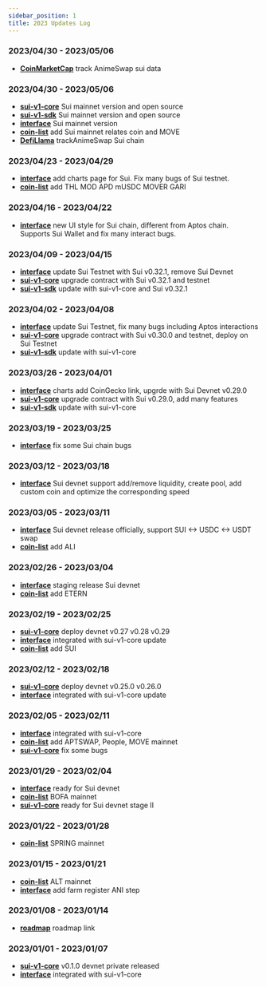 ```yaml
---
sidebar_position: 1
title: 2023 Updates Log
---
```


### 2023/04/30 - 2023/05/06

* [**CoinMarketCap**](https://coinmarketcap.com/exchanges/animeswap-sui/) track AnimeSwap sui data

### 2023/04/30 - 2023/05/06
* [**sui-v1-core**](https://github.com/AnimeSwap/sui-v1-core) Sui mainnet version and open source
* [**sui-v1-sdk**](https://github.com/AnimeSwap/sui-v1-sdk) Sui mainnet version and open source
* [**interface**](https://github.com/AnimeSwap/interface) Sui mainnet version
* [**coin-list**](https://github.com/AnimeSwap/coin-list) add Sui mainnet relates coin and MOVE
* [**DefiLlama**](https://defillama.com/protocol/animeswap) trackAnimeSwap Sui chain

### 2023/04/23 - 2023/04/29
* [**interface**](https://github.com/AnimeSwap/interface) add charts page for Sui. Fix many bugs of Sui testnet.
* [**coin-list**](https://github.com/AnimeSwap/coin-list) add THL MOD APD mUSDC MOVER GARI

### 2023/04/16 - 2023/04/22
* [**interface**](https://github.com/AnimeSwap/interface) new UI style for Sui chain, different from Aptos chain. Supports Sui Wallet and fix many interact bugs.

### 2023/04/09 - 2023/04/15
* [**interface**](https://github.com/AnimeSwap/interface) update Sui Testnet with Sui v0.32.1, remove Sui Devnet
* [**sui-v1-core**](https://github.com/AnimeSwap/sui-v1-core) upgrade contract with Sui v0.32.1 and testnet
* [**sui-v1-sdk**](https://github.com/AnimeSwap/sui-v1-sdk) update with sui-v1-core and Sui v0.32.1

### 2023/04/02 - 2023/04/08
* [**interface**](https://github.com/AnimeSwap/interface) update Sui Testnet, fix many bugs including Aptos interactions
* [**sui-v1-core**](https://github.com/AnimeSwap/sui-v1-core) upgrade contract with Sui v0.30.0 and testnet, deploy on Sui Testnet
* [**sui-v1-sdk**](https://github.com/AnimeSwap/sui-v1-sdk) update with sui-v1-core

### 2023/03/26 - 2023/04/01
* [**interface**](https://github.com/AnimeSwap/interface) charts add CoinGecko link, upgrde with Sui Devnet v0.29.0
* [**sui-v1-core**](https://github.com/AnimeSwap/sui-v1-core) upgrade contract with Sui v0.29.0, add many features
* [**sui-v1-sdk**](https://github.com/AnimeSwap/sui-v1-sdk) update with sui-v1-core

### 2023/03/19 - 2023/03/25
* [**interface**](https://github.com/AnimeSwap/interface) fix some Sui chain bugs

### 2023/03/12 - 2023/03/18
* [**interface**](https://github.com/AnimeSwap/interface) Sui devnet support add/remove liquidity, create pool, add custom coin and optimize the corresponding speed

### 2023/03/05 - 2023/03/11
* [**interface**](https://github.com/AnimeSwap/interface) Sui devnet release officially, support SUI <-> USDC <-> USDT swap
* [**coin-list**](https://github.com/AnimeSwap/coin-list) add ALI

### 2023/02/26 - 2023/03/04
* [**interface**](https://github.com/AnimeSwap/interface) staging release Sui devnet
* [**coin-list**](https://github.com/AnimeSwap/coin-list) add ETERN

### 2023/02/19 - 2023/02/25
* [**sui-v1-core**](https://github.com/AnimeSwap/sui-v1-core) deploy devnet v0.27 v0.28 v0.29
* [**interface**](https://github.com/AnimeSwap/interface) integrated with sui-v1-core update
* [**coin-list**](https://github.com/AnimeSwap/coin-list) add SUI

### 2023/02/12 - 2023/02/18
* [**sui-v1-core**](https://github.com/AnimeSwap/sui-v1-core) deploy devnet v0.25.0 v0.26.0
* [**interface**](https://github.com/AnimeSwap/interface) integrated with sui-v1-core update

### 2023/02/05 - 2023/02/11
* [**interface**](https://github.com/AnimeSwap/interface) integrated with sui-v1-core
* [**coin-list**](https://github.com/AnimeSwap/coin-list) add APTSWAP, People, MOVE mainnet
* [**sui-v1-core**](https://github.com/AnimeSwap/sui-v1-core) fix some bugs

### 2023/01/29 - 2023/02/04
* [**interface**](https://github.com/AnimeSwap/interface) ready for Sui devnet
* [**coin-list**](https://github.com/AnimeSwap/coin-list) BOFA mainnet
* [**sui-v1-core**](https://github.com/AnimeSwap/sui-v1-core) ready for Sui devnet stage II

### 2023/01/22 - 2023/01/28
* [**coin-list**](https://github.com/AnimeSwap/coin-list) SPRING mainnet

### 2023/01/15 - 2023/01/21
* [**coin-list**](https://github.com/AnimeSwap/coin-list) ALT mainnet
* [**interface**](https://github.com/AnimeSwap/interface) add farm register ANI step

### 2023/01/08 - 2023/01/14
* [**roadmap**](https://github.com/orgs/AnimeSwap/projects/1/views/1) roadmap link

### 2023/01/01 - 2023/01/07
* [**sui-v1-core**](https://github.com/AnimeSwap/sui-v1-core) v0.1.0 devnet private released
* [**interface**](https://github.com/AnimeSwap/interface) integrated with sui-v1-core
